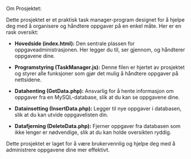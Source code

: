 Om Prosjektet:

Dette prosjektet er et praktisk task manager-program designet for å hjelpe deg med å organisere og håndtere oppgaver på en enkel måte. Her er en rask oversikt:

- **Hovedside (index.html):** Den sentrale plassen for oppgaveadministrasjonen. Her legger du til, ser gjennom, og håndterer oppgavene dine.

- **Programstyring (TaskManager.js):** Denne filen er hjertet av prosjektet og styrer alle funksjoner som gjør det mulig å håndtere oppgaver på nettsidene.

- **Datahenting (GetData.php):** Ansvarlig for å hente informasjon om oppgaver fra en MySQL-database, slik at du  kan se oppgavene dine.

- **Datainsetting (InsertData.php):** Legger til nye oppgaver i databasen, slik at du kan utvide oppgavelisten din.

- **Datafjerning (DeleteData.php):** Fjerner oppgaver fra databasen som ikke lenger er nødvendige, slik at du kan holde oversikten ryddig.

Dette prosjektet er laget for å være brukervennlig og hjelpe deg med å administrere oppgavene dine mer effektivt. 
